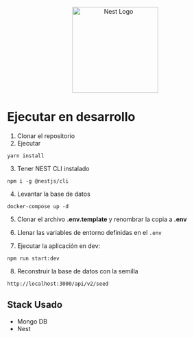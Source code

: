 <p align="center">
  <a href="http://nestjs.com/" target="blank"><img src="https://nestjs.com/img/logo-small.svg" width="200" alt="Nest Logo" /></a>
</p>

# Ejecutar en desarrollo

1. Clonar el repositorio
2. Ejecutar

```
yarn install
```

3. Tener NEST CLI instalado

```
npm i -g @nestjs/cli
```

4. Levantar la base de datos

```
docker-compose up -d
```

5. Clonar el archivo __.env.template__ y renombrar la copia a __.env__
   
6. Llenar las variables de entorno definidas en el ```.env```

7. Ejecutar la aplicación en dev:
```
npm run start:dev
```

8. Reconstruir la base de datos con la semilla

```
http://localhost:3000/api/v2/seed
```

## Stack Usado

* Mongo DB
* Nest
